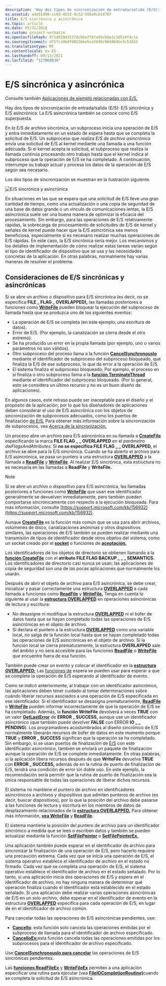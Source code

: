 ```yaml
---
description: 'Hay dos tipos de sincronización de entrada/salida (E/S): E/S sincrónica y E/S asincrónica. La E/S asincrónica también se conoce como E/S superpuesta.'
ms.assetid: ade51d98-cc9d-4b33-9c52-559a9cb14707
title: E/S sincrónica y asincrónica
ms.topic: article
ms.date: 05/31/2018
ms.custom: project-verbatim
ms.openlocfilehash: 071dd2943537dcb6aff67a95cb5e2c3d514f4c1a
ms.sourcegitcommit: d75fc10b9f0825bbe5ce5045c90d4045e3c53243
ms.translationtype: MT
ms.contentlocale: es-ES
ms.lasthandoff: 09/13/2021
ms.locfileid: "127069830"
---
```

# <a name="synchronous-and-asynchronous-io"></a>E/S sincrónica y asincrónica

Consulte también [Aplicaciones de ejemplo relacionadas con E/S.](https://github.com/microsoft/Windows-classic-samples/tree/master/Samples/Win7Samples/winbase/io)

Hay dos tipos de sincronización de entrada/salida (E/S): E/S sincrónica y E/S asincrónica. La E/S asincrónica también se conoce como E/S superpuesta.

En *la E/S de* archivo sincrónica, un subproceso inicia una operación de E/S y entra inmediatamente en un estado de espera hasta que se completa la solicitud de E/S. Un subproceso que *realiza E/S de archivo asincrónica* envía una solicitud de E/S al kernel mediante una llamada a una función adecuada. Si el kernel acepta la solicitud, el subproceso que realiza la llamada continúa procesando otro trabajo hasta que el kernel indica al subproceso que la operación de E/S se ha completado. A continuación, interrumpe su trabajo actual y procesa los datos de la operación de E/S según sea necesario.

Los dos tipos de sincronización se muestran en la ilustración siguiente.

![E/S sincrónica y asincrónica](images/fig2bedit.png)

En situaciones en las que se espera que una solicitud de E/S lleve una gran cantidad de tiempo, como una actualización o una copia de seguridad de una base de datos grande o un vínculo de comunicaciones lentas, la E/S asincrónica suele ser una buena manera de optimizar la eficacia del procesamiento. Sin embargo, para las operaciones de E/S relativamente rápidas, la sobrecarga de procesamiento de solicitudes de E/S de kernel y señales de kernel puede hacer que la E/S asincrónica sea menos beneficiosa, especialmente si es necesario realizar muchas operaciones de E/S rápidas. En este caso, la E/S sincrónica sería mejor. Los mecanismos y los detalles de implementación de cómo realizar estas tareas varían según el tipo de identificador de dispositivo que se usa y las necesidades concretas de la aplicación. En otras palabras, normalmente hay varias maneras de resolver el problema.

## <a name="synchronous-and-asynchronous-io-considerations"></a>Consideraciones de E/S sincrónicas y asincrónicas

Si se abre un archivo o dispositivo para E/S sincrónica (es decir, no se especifica **FILE \_ FLAG \_ OVERLAPPED),** las llamadas posteriores a funciones como [**WriteFile**](/windows/desktop/api/FileAPI/nf-fileapi-writefile) pueden bloquear la ejecución del subproceso de llamada hasta que se produzca uno de los siguientes eventos:

-   La operación de E/S se completa (en este ejemplo, una escritura de datos).
-   Error de E/S. (Por ejemplo, la canalización se cierra desde el otro extremo).
-   Se ha producido un error en la propia llamada (por ejemplo, uno o varios parámetros no son válidos).
-   Otro subproceso del proceso llama a la función [**CancelSynchronousIo**](cancelsynchronousio-func.md) mediante el identificador de subproceso del subproceso bloqueado, que finaliza la E/S de ese subproceso, lo que da error a la operación de E/S.
-   El sistema finaliza el subproceso bloqueado; Por ejemplo, el proceso en sí finaliza o otro subproceso llama a la [**función TerminateThread**](/windows/desktop/api/processthreadsapi/nf-processthreadsapi-terminatethread) mediante el identificador del subproceso bloqueado. (Por lo general, esto se considera un último recurso y no es un buen diseño de aplicaciones).

En algunos casos, este retraso puede ser inaceptable para el diseño y el propósito de la aplicación, por lo que los diseñadores de aplicaciones deben considerar el uso de E/S asincrónica con los objetos de sincronización de subprocesos adecuados, como los puertos de finalización [de E/S.](i-o-completion-ports.md) Para obtener más información sobre la sincronización de subprocesos, vea [Acerca de la sincronización.](/windows/desktop/Sync/about-synchronization)

Un proceso abre un archivo para E/S asincrónica en su llamada a [**CreateFile**](/windows/desktop/api/FileAPI/nf-fileapi-createfilea) especificando la marca **FILE FLAG \_ \_ OVERLAPPED** en el *parámetro dwFlagsAndAttributes.* Si **no se especifica FILE FLAG \_ \_ OVERLAPPED,** el archivo se abre para la E/S sincrónica. Cuando se ha abierto el archivo para E/S asincrónica, se pasa un puntero a una estructura [**OVERLAPPED**](/windows/desktop/api/MinWinBase/ns-minwinbase-overlapped_entry) a la llamada a [**ReadFile**](/windows/desktop/api/FileAPI/nf-fileapi-readfile) y [**WriteFile**](/windows/desktop/api/FileAPI/nf-fileapi-writefile). Al realizar E/S sincrónica, esta estructura no es necesaria en las llamadas a **ReadFile** y **WriteFile.**

> [!Note]  
> Si se abre un archivo o dispositivo para E/S asincrónica, las llamadas posteriores a funciones como [**WriteFile**](/windows/desktop/api/FileAPI/nf-fileapi-writefile) que usan ese identificador generalmente se devuelven inmediatamente, pero también pueden comportarse sincrónicamente con respecto a la ejecución bloqueada. Para más información, consulte [https://support.microsoft.com/kb/156932](https://support.microsoft.com/kb/156932).

 

Aunque [**CreateFile**](/windows/desktop/api/FileAPI/nf-fileapi-createfilea) es la función más común que se usa para abrir archivos, volúmenes de disco,  canalizaciones anónimas y otros dispositivos similares, las operaciones de E/S también se pueden realizar mediante una transmisión de tipos de identificador desde otros objetos del sistema, como un socket creado por el [**socket**](/windows/desktop/api/winsock2/nf-winsock2-socket) o funciones de [**aceptación.**](/windows/desktop/api/winsock2/nf-winsock2-accept)

Los identificadores de los objetos de directorio se obtienen llamando a la [**función CreateFile**](/windows/desktop/api/FileAPI/nf-fileapi-createfilea) con el **atributo FILE FLAG BACKUP \_ \_ \_ SEMANTICS.** Los identificadores de directorio casi nunca se usan: las aplicaciones de copia de seguridad son una de las pocas aplicaciones que normalmente los usarán.

Después de abrir el objeto de archivo para E/S asincrónica, se debe crear, inicializar y pasar correctamente una estructura [**OVERLAPPED**](/windows/desktop/api/minwinbase/ns-minwinbase-overlapped) a cada llamada a funciones como [**ReadFile**](/windows/desktop/api/FileAPI/nf-fileapi-readfile) y [**WriteFile.**](/windows/desktop/api/FileAPI/nf-fileapi-writefile) Tenga en cuenta lo siguiente al usar la [**estructura OVERLAPPED**](/windows/desktop/api/MinWinBase/ns-minwinbase-overlapped_entry) en operaciones asincrónicas de lectura y escritura:

-   No desasigne ni modifique la estructura [**OVERLAPPED**](/windows/desktop/api/minwinbase/ns-minwinbase-overlapped) ni el búfer de datos hasta que se hayan completado todas las operaciones de E/S asincrónicas en el objeto de archivo.
-   Si declara el puntero a la estructura [**OVERLAPPED**](/windows/desktop/api/minwinbase/ns-minwinbase-overlapped) como una variable local, no salga de la función local hasta que se hayan completado todas las operaciones de E/S asincrónicas en el objeto de archivo. Si la función local se cierra prematuramente, la estructura **OVERLAPPED** sale del ámbito y no será accesible para las funciones [**ReadFile**](/windows/desktop/api/FileAPI/nf-fileapi-readfile) o [**WriteFile**](/windows/desktop/api/FileAPI/nf-fileapi-writefile) que encuentre fuera de esa función.

También puede crear un evento y colocar el identificador en la [**estructura OVERLAPPED;**](/windows/desktop/api/minwinbase/ns-minwinbase-overlapped) Las [funciones de](/windows/desktop/Sync/wait-functions) espera se pueden usar para esperar a que se complete la operación de E/S esperando al identificador de evento.

Como se indicó anteriormente, al trabajar con un identificador asincrónico, las aplicaciones deben tener cuidado al tomar determinaciones sobre cuándo liberar recursos asociados a una operación de E/S especificada en ese identificador. Si el identificador se desasigna prematuramente, [**ReadFile**](/windows/desktop/api/FileAPI/nf-fileapi-readfile) o [**WriteFile**](/windows/desktop/api/FileAPI/nf-fileapi-writefile) pueden informar incorrectamente de que la operación de E/S se ha completado. Además, la **función WriteFile** devolverá a veces **TRUE** con un valor [**GetLastError**](/windows/desktop/api/errhandlingapi/nf-errhandlingapi-getlasterror) de **ERROR \_ SUCCESS,** aunque use un identificador asincrónico (que también puede devolver **FALSE** con ERROR **IO \_ \_ PENDING**). Los programadores acostumbrados al diseño sincrónico de E/S normalmente liberarán recursos de búfer de datos en este momento porque **TRUE** y **ERROR \_ SUCCESS** significan que la operación se ha completado. Sin embargo, si se usan puertos de finalización de [E/S](i-o-completion-ports.md) con este identificador asincrónico, también se enviará un paquete de finalización aunque la operación de E/S se complete inmediatamente. En otras palabras, si la aplicación libera recursos después de que **WriteFile** devuelva **TRUE** con **ERROR \_ SUCCESS,** además de en la rutina de puerto de finalización de E/S, tendrá una condición de error sin doble uso. En este ejemplo, la recomendación sería permitir que la rutina de puerto de finalización sea la única responsable de todas las operaciones de liberar dichos recursos.

El sistema no mantiene el puntero de archivo en identificadores asincrónicos a archivos y dispositivos que admiten punteros de archivo (es decir, buscar dispositivos), por lo que la posición del archivo debe pasarse a las funciones de lectura y escritura en los miembros de datos de desplazamiento relacionados de la [**estructura OVERLAPPED.**](/windows/desktop/api/minwinbase/ns-minwinbase-overlapped) Para obtener más información, [**vea WriteFile**](/windows/desktop/api/FileAPI/nf-fileapi-writefile) y [**ReadFile**](/windows/desktop/api/FileAPI/nf-fileapi-readfile).

El sistema mantiene la posición del puntero de archivo para un identificador sincrónico a medida que se leen o escriben datos y también se pueden actualizar mediante la función [**SetFilePointer**](/windows/desktop/api/FileAPI/nf-fileapi-setfilepointer) o [**SetFilePointerEx.**](/windows/desktop/api/FileAPI/nf-fileapi-setfilepointerex)

Una aplicación también puede esperar en el identificador de archivo para sincronizar la finalización de una operación de E/S, pero hacerlo requiere una precaución extrema. Cada vez que se inicia una operación de E/S, el sistema operativo establece el identificador de archivo en el estado no firmado. Cada vez que se completa una operación de E/S, el sistema operativo establece el identificador de archivo en el estado señalado. Por lo tanto, si una aplicación inicia dos operaciones de E/S y espera en el identificador de archivo, no hay ninguna manera de determinar qué operación finaliza cuando el identificador está establecido en el estado señalado. Si una aplicación debe realizar varias operaciones asincrónicas de E/S en un solo archivo, debe esperar en el identificador de evento en la estructura [**OVERLAPPED**](/windows/desktop/api/minwinbase/ns-minwinbase-overlapped) específica para cada operación de E/S, en lugar de en el identificador de archivo común.

Para cancelar todas las operaciones de E/S asincrónicas pendientes, use:

-   [**CancelIo**](cancelio.md): esta función solo cancela las operaciones emitidas por el subproceso de llamada para el identificador de archivo especificado.
-   [**CancelIoEx:**](cancelioex-func.md)esta función cancela todas las operaciones emitidas por los subprocesos para el identificador de archivo especificado.

Use [**CancelSynchronousIo para cancelar**](cancelsynchronousio-func.md) las operaciones de E/S sincrónicas pendientes.

Las [**funciones ReadFileEx**](/windows/desktop/api/FileAPI/nf-fileapi-readfileex) y [**WriteFileEx**](/windows/desktop/api/FileAPI/nf-fileapi-writefileex) permiten a una aplicación especificar una rutina para ejecutar (vea [**FileIOCompletionRoutine)**](/windows/win32/api/minwinbase/nc-minwinbase-lpoverlapped_completion_routine)cuando se completa la solicitud de E/S asincrónica.

 

 
